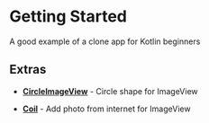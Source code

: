 # Getting Started
A good example of a clone app for Kotlin beginners

## Extras
* [**CircleImageView**](https://github.com/hdodenhof/CircleImageView) - Circle shape for ImageView

* [**Coil**](https://github.com/coil-kt/coil) - Add photo from internet for ImageView
